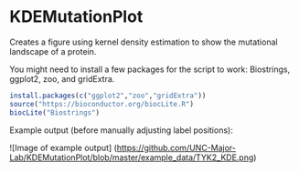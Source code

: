 # KDEMutationPlot
Creates a figure using kernel density estimation to show the mutational landscape of a protein.

You might need to install a few packages for the script to work: Biostrings, ggplot2, zoo, and gridExtra.

```R
install.packages(c("ggplot2","zoo","gridExtra"))
source("https://bioconductor.org/biocLite.R")
biocLite("Biostrings")
```

Example output (before manually adjusting label positions):

![Image of example output] (https://github.com/UNC-Major-Lab/KDEMutationPlot/blob/master/example_data/TYK2_KDE.png)
